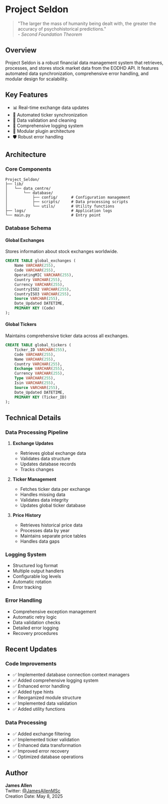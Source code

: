 # Project Seldon

> "The larger the mass of humanity being dealt with, the greater the accuracy of psychohistorical predictions."  
> *- Second Foundation Theorem*

## Overview
Project Seldon is a robust financial data management system that retrieves, processes, and stores stock market data from the EODHD API. It features automated data synchronization, comprehensive error handling, and modular design for scalability.

## Key Features
- 📊 Real-time exchange data updates
- 🔄 Automated ticker synchronization
- 🧹 Data validation and cleaning
- 📝 Comprehensive logging system
- 🔌 Modular plugin architecture
- 🛡️ Robust error handling

## Architecture

### Core Components
```
Project_Seldon/
├── lib/
│   └── data_centre/
│       └── database/
│           ├── config/      # Configuration management
│           ├── scripts/     # Data processing scripts
│           └── utils/       # Utility functions
├── logs/                    # Application logs
└── main.py                  # Entry point
```

### Database Schema

#### Global Exchanges
Stores information about stock exchanges worldwide.
```sql
CREATE TABLE global_exchanges (
    Name VARCHAR(255),
    Code VARCHAR(255),
    OperatingMIC VARCHAR(255),
    Country VARCHAR(255),
    Currency VARCHAR(255),
    CountryISO2 VARCHAR(255),
    CountryISO3 VARCHAR(255),
    Source VARCHAR(255),
    Date_Updated DATETIME,
    PRIMARY KEY (Code)
);
```

#### Global Tickers
Maintains comprehensive ticker data across all exchanges.
```sql
CREATE TABLE global_tickers (
    Ticker_ID VARCHAR(255),
    Code VARCHAR(255),
    Name VARCHAR(255),
    Country VARCHAR(255),
    Exchange VARCHAR(255),
    Currency VARCHAR(255),
    Type VARCHAR(255),
    Isin VARCHAR(255),
    Source VARCHAR(255),
    Date_Updated DATETIME,
    PRIMARY KEY (Ticker_ID)
);
```

## Technical Details

### Data Processing Pipeline
1. **Exchange Updates**
   - Retrieves global exchange data
   - Validates data structure
   - Updates database records
   - Tracks changes

2. **Ticker Management**
   - Fetches ticker data per exchange
   - Handles missing data
   - Validates data integrity
   - Updates global ticker database

3. **Price History**
   - Retrieves historical price data
   - Processes data by year
   - Maintains separate price tables
   - Handles data gaps

### Logging System
- Structured log format
- Multiple output handlers
- Configurable log levels
- Automatic rotation
- Error tracking

### Error Handling
- Comprehensive exception management
- Automatic retry logic
- Data validation checks
- Detailed error logging
- Recovery procedures

## Recent Updates

### Code Improvements
- ✅ Implemented database connection context managers
- ✅ Added comprehensive logging system
- ✅ Enhanced error handling
- ✅ Added type hints
- ✅ Reorganized module structure
- ✅ Implemented data validation
- ✅ Added utility functions

### Data Processing
- ✅ Added exchange filtering
- ✅ Implemented ticker validation
- ✅ Enhanced data transformation
- ✅ Improved error recovery
- ✅ Optimized database operations

## Author
**James Allen**  
Twitter: [@JamesAllenMSc](https://twitter.com/JamesAllenMSc)  
Creation Date: May 8, 2025